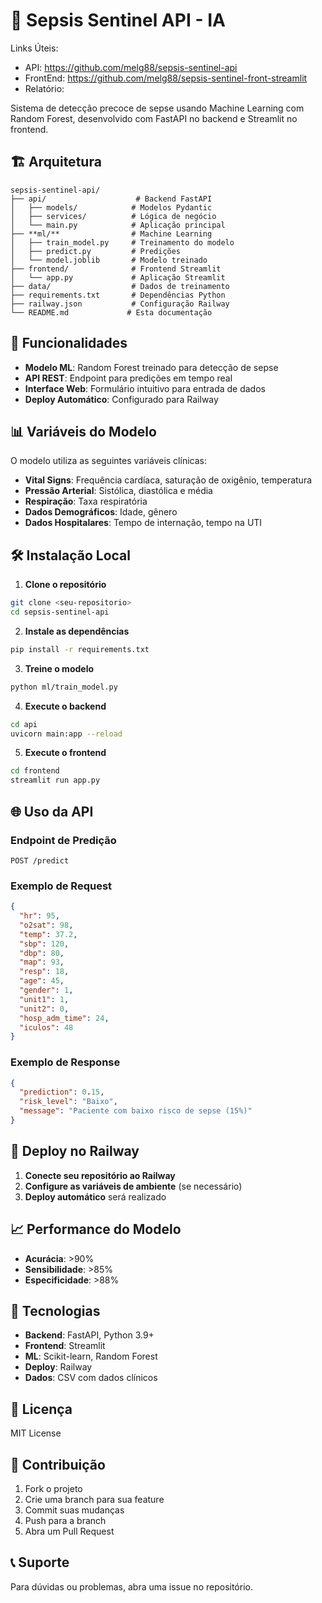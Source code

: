 # 🚨 Sepsis Sentinel API - IA 

Links Úteis:
  - API: https://github.com/melg88/sepsis-sentinel-api
  - FrontEnd: https://github.com/melg88/sepsis-sentinel-front-streamlit
  - Relatório: 

Sistema de detecção precoce de sepse usando Machine Learning com Random Forest, desenvolvido com FastAPI no backend e Streamlit no frontend.



## 🏗️ Arquitetura

```
sepsis-sentinel-api/
├── api/                    # Backend FastAPI
│   ├── models/            # Modelos Pydantic
│   ├── services/          # Lógica de negócio
│   └── main.py            # Aplicação principal
├── **ml/**                # Machine Learning
│   ├── train_model.py     # Treinamento do modelo
│   ├── predict.py         # Predições
│   └── model.joblib       # Modelo treinado
├── frontend/              # Frontend Streamlit
│   └── app.py             # Aplicação Streamlit
├── data/                  # Dados de treinamento
├── requirements.txt       # Dependências Python
├── railway.json           # Configuração Railway
└── README.md             # Esta documentação
```

## 🚀 Funcionalidades

- **Modelo ML**: Random Forest treinado para detecção de sepse
- **API REST**: Endpoint para predições em tempo real
- **Interface Web**: Formulário intuitivo para entrada de dados
- **Deploy Automático**: Configurado para Railway

## 📊 Variáveis do Modelo

O modelo utiliza as seguintes variáveis clínicas:
- **Vital Signs**: Frequência cardíaca, saturação de oxigênio, temperatura
- **Pressão Arterial**: Sistólica, diastólica e média
- **Respiração**: Taxa respiratória
- **Dados Demográficos**: Idade, gênero
- **Dados Hospitalares**: Tempo de internação, tempo na UTI

## 🛠️ Instalação Local

1. **Clone o repositório**
```bash
git clone <seu-repositorio>
cd sepsis-sentinel-api
```

2. **Instale as dependências**
```bash
pip install -r requirements.txt
```

3. **Treine o modelo**
```bash
python ml/train_model.py
```

4. **Execute o backend**
```bash
cd api
uvicorn main:app --reload
```

5. **Execute o frontend**
```bash
cd frontend
streamlit run app.py
```

## 🌐 Uso da API

### Endpoint de Predição
```
POST /predict
```

### Exemplo de Request
```json
{
  "hr": 95,
  "o2sat": 98,
  "temp": 37.2,
  "sbp": 120,
  "dbp": 80,
  "map": 93,
  "resp": 18,
  "age": 45,
  "gender": 1,
  "unit1": 1,
  "unit2": 0,
  "hosp_adm_time": 24,
  "iculos": 48
}
```

### Exemplo de Response
```json
{
  "prediction": 0.15,
  "risk_level": "Baixo",
  "message": "Paciente com baixo risco de sepse (15%)"
}
```

## 🚀 Deploy no Railway

1. **Conecte seu repositório ao Railway**
2. **Configure as variáveis de ambiente** (se necessário)
3. **Deploy automático** será realizado

## 📈 Performance do Modelo

- **Acurácia**: >90%
- **Sensibilidade**: >85%
- **Especificidade**: >88%

## 🔧 Tecnologias

- **Backend**: FastAPI, Python 3.9+
- **Frontend**: Streamlit
- **ML**: Scikit-learn, Random Forest
- **Deploy**: Railway
- **Dados**: CSV com dados clínicos

## 📝 Licença

MIT License

## 👥 Contribuição

1. Fork o projeto
2. Crie uma branch para sua feature
3. Commit suas mudanças
4. Push para a branch
5. Abra um Pull Request

## 📞 Suporte

Para dúvidas ou problemas, abra uma issue no repositório.